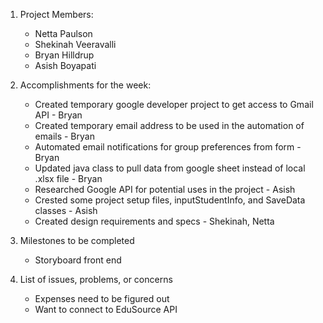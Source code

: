 1. Project Members:
   - Netta Paulson
   - Shekinah Veeravalli
   - Bryan Hilldrup
   - Asish Boyapati
   
2. Accomplishments for the week:
   - Created temporary google developer project to get access to Gmail API - Bryan
   - Created temporary email address to be used in the automation of emails - Bryan
   - Automated email notifications for group preferences from form - Bryan
   - Updated java class to pull data from google sheet instead of local .xlsx file - Bryan
   - Researched Google API for potential uses in the project - Asish
   - Crested some project setup files, inputStudentInfo, and SaveData classes - Asish
   - Created design requirements and specs - Shekinah, Netta
 
   
3. Milestones to be completed
   - Storyboard front end
    
4. List of issues, problems, or concerns
   - Expenses need to be figured out
   - Want to connect to EduSource API

